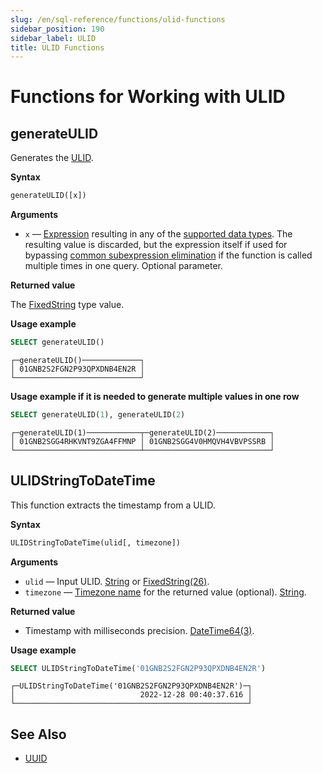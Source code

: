 ```yaml
---
slug: /en/sql-reference/functions/ulid-functions
sidebar_position: 190
sidebar_label: ULID
title: ULID Functions
---
```


# Functions for Working with ULID

## generateULID

Generates the [ULID](https://github.com/ulid/spec).

**Syntax**

``` sql
generateULID([x])
```

**Arguments**

- `x` — [Expression](../../sql-reference/syntax.md#syntax-expressions) resulting in any of the [supported data types](../data-types/index.md#data_types). The resulting value is discarded, but the expression itself if used for bypassing [common subexpression elimination](../../sql-reference/functions/index.md#common-subexpression-elimination) if the function is called multiple times in one query. Optional parameter.

**Returned value**

The [FixedString](../data-types/fixedstring.md) type value.

**Usage example**

``` sql
SELECT generateULID()
```

``` text
┌─generateULID()─────────────┐
│ 01GNB2S2FGN2P93QPXDNB4EN2R │
└────────────────────────────┘
```

**Usage example if it is needed to generate multiple values in one row**

```sql
SELECT generateULID(1), generateULID(2)
```

``` text
┌─generateULID(1)────────────┬─generateULID(2)────────────┐
│ 01GNB2SGG4RHKVNT9ZGA4FFMNP │ 01GNB2SGG4V0HMQVH4VBVPSSRB │
└────────────────────────────┴────────────────────────────┘
```

## ULIDStringToDateTime

This function extracts the timestamp from a ULID.

**Syntax**

``` sql
ULIDStringToDateTime(ulid[, timezone])
```

**Arguments**

- `ulid` — Input ULID. [String](../data-types/string.md) or [FixedString(26)](../data-types/fixedstring.md).
- `timezone` — [Timezone name](../../operations/server-configuration-parameters/settings.md#timezone) for the returned value (optional). [String](../data-types/string.md).

**Returned value**

- Timestamp with milliseconds precision. [DateTime64(3)](../data-types/datetime64.md).

**Usage example**

``` sql
SELECT ULIDStringToDateTime('01GNB2S2FGN2P93QPXDNB4EN2R')
```

``` text
┌─ULIDStringToDateTime('01GNB2S2FGN2P93QPXDNB4EN2R')─┐
│                            2022-12-28 00:40:37.616 │
└────────────────────────────────────────────────────┘
```

## See Also

- [UUID](../../sql-reference/functions/uuid-functions.md)
